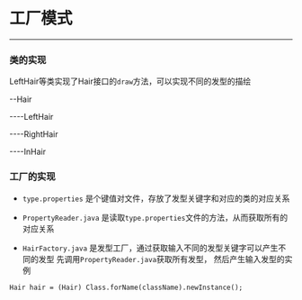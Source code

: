# 工厂模式

---

### 类的实现

LeftHair等类实现了Hair接口的`draw`方法，可以实现不同的发型的描绘

--Hair

----LeftHair

----RightHair

----InHair

### 工厂的实现
- `type.properties`
是个键值对文件，存放了发型关键字和对应的类的对应关系

- `PropertyReader.java`
是读取`type.properties`文件的方法，从而获取所有的对应关系

- `HairFactory.java`
是发型工厂，通过获取输入不同的发型关键字可以产生不同的发型
先调用`PropertyReader.java`获取所有发型，
然后产生输入发型的实例
```
Hair hair = (Hair) Class.forName(className).newInstance();
```